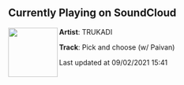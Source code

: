 ## Currently Playing on SoundCloud

[<img align="left" width="100" src="https://i1.sndcdn.com/artworks-b7ja8omm5XOMuLI1-VjwdWw-t500x500.jpg">](https://soundcloud.com/trukadi/pick-and-choose-w-paivan)

**Artist**: TRUKADI 

**Track**: Pick and choose (w/ Paivan)

Last updated at 09/02/2021 15:41
